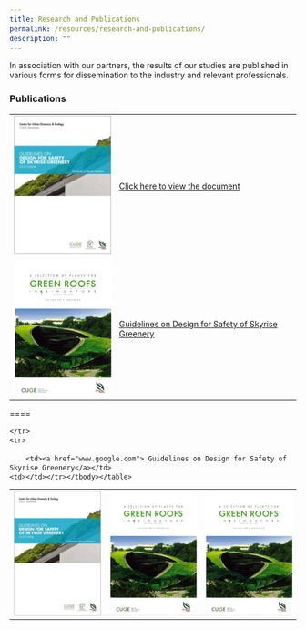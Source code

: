 ```yaml
---
title: Research and Publications
permalink: /resources/research-and-publications/
description: ""
---
```

In association with our partners, the results of our studies are published in various forms for dissemination to the industry and relevant professionals.

### Publications

<table>
	<tbody>
		<tr>
		<td><img style="width:200px" src="/images/Icons/guidelines-on-design-for-safety-of-skyrise-greenery_icon.jpg"></td>
		<td><a href="https://botanicgardensshop.sg/collections/books/products/cs-e11-design-for-safety-of-skyrise-greenery"> Click here to view the document</a></td>
	</tr>
	<tr>
		<td><img style="width:200px" src="/images/Icons/a-selection-of-plants-for-green-roofs-in-singapore-2nd-edition.png"></td>
		<td><a href="www.google.com"> Guidelines on Design for Safety of Skyrise Greenery</a></td>
	</tr>
</tbody>
</table>

====
<table>
	<tbody>
		<tr>
		<td><img style="width:200px" src="/images/Icons/guidelines-on-design-for-safety-of-skyrise-greenery_icon.jpg"></td>
			<td><img style="width:200px" src="/images/Icons/a-selection-of-plants-for-green-roofs-in-singapore-2nd-edition.png"></td>
			<td><img style="width:200px" src="/images/Icons/a-selection-of-plants-for-green-roofs-in-singapore-2nd-edition.png"></td>
		
	</tr>
	<tr>
		
		<td><a href="www.google.com"> Guidelines on Design for Safety of Skyrise Greenery</a></td>
	<td></td></tr></tbody></table>